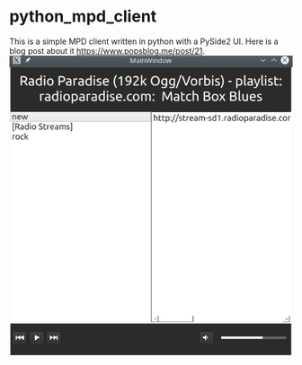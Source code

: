 # python_mpd_client
This is a simple MPD client written in python with a PySide2 UI. Here is a blog post about it https://www.popsblog.me/post/21.
![alt text](https://raw.githubusercontent.com/adrianalin/home-assistant_series/master/python_mpd/screenshot.png)
